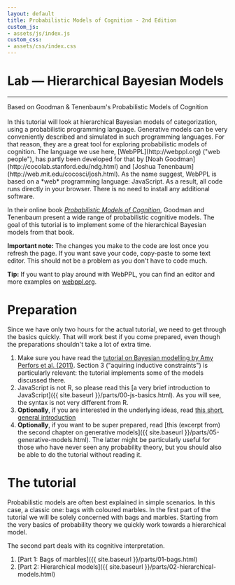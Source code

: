 ```yaml
---
layout: default
title: Probabilistic Models of Cognition - 2nd Edition
custom_js:
- assets/js/index.js
custom_css:
- assets/css/index.css
---
```


<div id="header">
  <h1 id='title'>Lab &mdash; Hierarchical Bayesian Models</h1>
  <hr class='' />
  <span class="authors">Based on Goodman &amp; Tenenbaum's Probabilistic Models of Cognition</span>
</div>

<br />
In this tutorial will look at hierarchical Bayesian models of categorization, using a probabilistic programming language.
Generative models can be very conveniently described and simulated in such programming languages. 
For that reason, they are a great tool for exploring probabilistic models of cognition.
The language we use here, [WebPPL](http://webppl.org) ("web people"), has partly been developed for that by [Noah Goodman](http://cocolab.stanford.edu/ndg.html) and [Joshua Tenenbaum](http://web.mit.edu/cocosci/josh.html).
As the name suggest, WebPPL is based on a *web* programming language: JavaScript. 
As a result, all code runs directly in your browser.
There is no need to install any additional software.


In their online book *[Probabilistic Models of Cognition](http://probmods.org/v2)*, Goodman and Tenenbaum present a wide range of probabilistic cognitive models.
The goal of this tutorial is to implement some of the hierarchical Bayesian models from that book.
 <!-- Parts of the tutorial come directly from the book. -->


**Important note:** The changes you make to the code are lost once you refresh the page. If you want save your code, copy-paste to some text editor. This should not be a problem as you don't have to code much. 

**Tip:** If you want to play around with WebPPL, you can find an editor and more examples on [webppl.org](http://webppl.org).

# Preparation
Since we have only two hours for the actual tutorial, we need to get through the basics quickly. 
That will work best if you come prepared, even though the preparations shouldn't take a lot of extra time.

1. Make sure you have read the [tutorial on Bayesian modelling by Amy Perfors et al. (2011)](http://www.sciencedirect.com/science/article/pii/S001002771000291X). Section 3 ("aquiring inductive constraints") is particularly relevant: the tutorial implements some of the models discussed there.
2. JavaScript is not R, so please read this [a very brief introduction to JavaScript]({{ site.baseurl }}/parts/00-js-basics.html). As you will see, the syntax is not very different from R.
3. **Optionally**, if you are interested in the underlying ideas, read [this short, general introduction](https://probmods.org/v2/chapters/01-introduction.html)
4. **Optionally**, if you want to be super prepared, read [this (excerpt from) the second chapter on generative models]({{ site.baseurl }}/parts/05-generative-models.html). The latter might be particularly useful for those who have never seen any probability theory, but you should also be able to do the tutorial without reading it.
<!-- 5. **Optionally**, if you want to know more about the model we will be implementing, read the first part of [Kemp, Perfors &amp; Tenenbaum (2007)](http://onlinelibrary.wiley.com/doi/10.1111/j.1467-7687.2007.00585.x/full), up to the section "modelling inductive reasoning". There is substantial overlap with section 3 in Perfors et al (2011).
 -->
<!-- If you have any questions please contact Bas or ask them during the lab. -->

# The tutorial
Probabilistic models are often best explained in simple scenarios.
In this case, a classic one: bags with coloured marbles.
In the first part of the tutorial we will be solely concerned with bags and marbles.
Starting from the very basics of probability theory we quickly work towards a hierarchical model.
<!-- (the so-called [Dirichlet-Multinomial model](https://en.wikipedia.org/wiki/Dirichlet-multinomial_distribution)). -->
The second part deals with its cognitive interpretation.

1. [Part 1: Bags of marbles]({{ site.baseurl }}/parts/01-bags.html)
2. [Part 2: Hierarchical models]({{ site.baseurl }}/parts/02-hierarchical-models.html)




